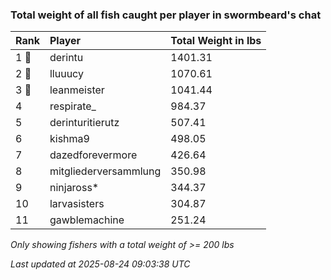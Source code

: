 ### Total weight of all fish caught per player in swormbeard's chat

| Rank  | Player                | Total Weight in lbs |
|:------|:----------------------|:--------------------|
| 1 🥇  | derintu               | 1401.31             |
| 2 🥈  | lluuucy               | 1070.61             |
| 3 🥉  | leanmeister           | 1041.44             |
| 4     | respirate_            | 984.37              |
| 5     | derinturitierutz      | 507.41              |
| 6     | kishma9               | 498.05              |
| 7     | dazedforevermore      | 426.64              |
| 8     | mitgliederversammlung | 350.98              |
| 9     | ninjaross*            | 344.37              |
| 10    | larvasisters          | 304.87              |
| 11    | gawblemachine         | 251.24              |

_Only showing fishers with a total weight of >= 200 lbs_

_Last updated at 2025-08-24 09:03:38 UTC_